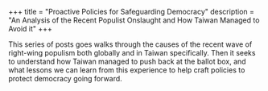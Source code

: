 +++
title = "Proactive Policies for Safeguarding Democracy"
description = "An Analysis of the Recent Populist Onslaught and How Taiwan Managed to Avoid it"
+++

This series of posts goes walks through the causes of the recent wave of right-wing populism both globally and in Taiwan specifically. Then it seeks to understand how Taiwan managed to push back at the ballot box, and what lessons we can learn from this experience to help craft policies to protect democracy going forward.
